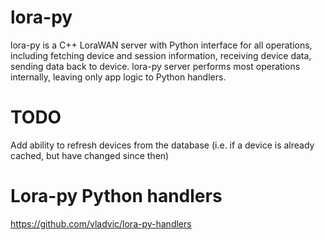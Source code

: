 # lora-py

lora-py is a C++ LoraWAN server with Python interface for all operations, including fetching device and session information,
receiving device data, sending data back to device.
lora-py server performs most operations internally, leaving only app logic to Python handlers.

# TODO

Add ability to refresh devices from the database (i.e. if a device is already cached, but have changed since then)

# Lora-py Python handlers

https://github.com/vladvic/lora-py-handlers
